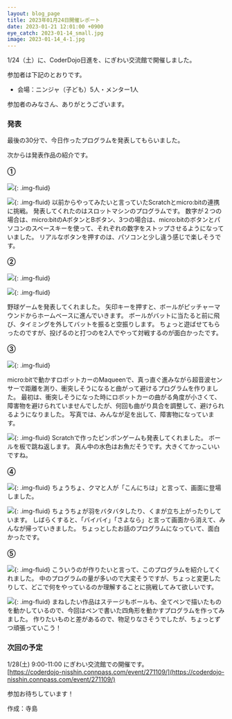 ```yaml
---
layout: blog_page
title: 2023年01月24日開催レポート
date: 2023-01-21 12:01:00 +0900
eye_catch: 2023-01-14_small.jpg
image: 2023-01-14_4-1.jpg
---
```


1/24（土）に、CoderDojo日進を、にぎわい交流館で開催しました。

参加者は下記のとおりです。
* 会場：ニンジャ（子ども）5人・メンター1人

参加者のみなさん、ありがとうございます。

### 発表
最後の30分で、今日作ったプログラムを発表してもらいました。

次からは発表作品の紹介です。

#### &#9312;

![](/assets/img/2023-01-14_1-1.jpg){: .img-fluid}

![](/assets/img/2023-01-14_1-2.jpg){: .img-fluid}
以前からやってみたいと言っていたScratchとmicro:bitの連携に挑戦。
発表してくれたのはスロットマシンのプログラムです。
数字が２つの場合は、micro:bitのAボタンとBボタン、3つの場合は、micro:bitのボタンとパソコンのスペースキーを使って、それぞれの数字をストップさせるようになっていました。
リアルなボタンを押すのは、パソコンと少し違う感じで楽しそうです。

#### &#9313;

![](/assets/img/2023-01-14_2-1.jpg){: .img-fluid}

![](/assets/img/2023-01-14_2-2.jpg){: .img-fluid}

野球ゲームを発表してくれました。
矢印キーを押すと、ボールがピッチャーマウンドからホームベースに進んでいきます。
ボールがバットに当たると前に飛び、タイミングを外してバットを振ると空振りします。
ちょっと遊ばせてもらったのですが、投げるのと打つのを2人でやって対戦するのが面白かったです。

#### &#9314;

![](/assets/img/2023-01-14_3-1.jpg){: .img-fluid}

micro:bitで動かすロボットカーのMaqueenで、真っ直ぐ進みながら超音波センサーで距離を測り、衝突しそうになると曲がって避けるプログラムを作りました。
最初は、衝突しそうになった時にロボットカーの曲がる角度が小さくて、障害物を避けられていませんでしたが、何回も曲がり具合を調整して、避けられるようになりました。
写真では、みんなが足を出して、障害物になっています。

![](/assets/img/2023-01-14_3-2.jpg){: .img-fluid}
Scratchで作ったピンポンゲームも発表してくれました。
ボールを板で跳ね返します。
真ん中の水色はお魚だそうです。大きくてかっこいいですね。

#### &#9315;

![](/assets/img/2023-01-14_4-1.jpg){: .img-fluid}
ちょうちょ、クマと人が「こんにちは」と言って、画面に登場しました。

![](/assets/img/2023-01-14_4-2.jpg){: .img-fluid}
ちょうちょが羽をバタバタしたり、くまが立ち上がったりしています。
しばらくすると、「バイバイ」「さよなら」と言って画面から消えて、みんなが帰っていきました。
ちょっとしたお話のプログラムになっていて、面白かったです。

#### &#9316;

![](/assets/img/2023-01-14_5-1.jpg){: .img-fluid}
こういうのが作りたいと言って、このプログラムを紹介してくれました。
中のプログラムの量が多いので大変そうですが、ちょっと変更したりして、どこで何をやっているのか理解することに挑戦してみて欲しいです。

![](/assets/img/2023-01-14_5-2.jpg){: .img-fluid}
まねしたい作品はステージもボールも、全てペンで描いたものを動かしているので、今回はペンで書いた四角形を動かすプログラムを作ってみました。
作りたいものと差があるので、物足りなさそうでしたが、ちょっとずつ頑張っていこう！


### 次回の予定
1/28(土) 9:00-11:00 にぎわい交流館での開催です。<br/>
[https://coderdojo-nisshin.connpass.com/event/271109/](https://coderdojo-nisshin.connpass.com/event/271109/)

参加お待ちしています！

作成：寺島
